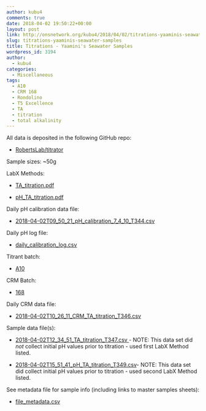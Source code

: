 ```yaml
---
author: kubu4
comments: true
date: 2018-04-02 19:50:22+00:00
layout: post
link: http://onsnetwork.org/kubu4/2018/04/02/titrations-yaaminis-seawater-samples/
slug: titrations-yaaminis-seawater-samples
title: Titrations - Yaamini's Seawater Samples
wordpress_id: 3194
author:
  - kubu4
categories:
  - Miscellaneous
tags:
  - A10
  - CRM 168
  - Rondolino
  - T5 Excellence
  - TA
  - titration
  - total alkalinity
---
```


All data is deposited in the following GitHub repo:





  * [RobertsLab/titrator](https://github.com/RobertsLab/titrator)



Sample sizes: ~50g

LabX Methods:



  * [TA_titration.pdf](https://github.com/RobertsLab/titrator/blob/master/LabX_method_files/TA_titration.pdf)



  * [pH_TA_titration.pdf](https://github.com/RobertsLab/titrator/blob/master/LabX_method_files/pH_TA_titration.pdf)






Daily pH calibration data file:





  * [2018-04-02T09_50_21_pH_calibration_7_4_10_T344.csv](https://github.com/RobertsLab/titrator/raw/master/data/cal_data/2018-04-02T09_50_21_pH_calibration_7_4_10_T344.csv)



Daily pH log file:



  * [daily_calibration_log.csv](https://github.com/RobertsLab/titrator/blob/master/data/cal_data/daily_calibration_log.csv)



Titrant batch:



  * [A10](https://github.com/RobertsLab/titrator/blob/master/data/acid_certifications/Batch_A10_CoA.pdf)



CRM Batch:



  * [168](https://github.com/RobertsLab/titrator/blob/master/data/crm_certifications/Batch168.pdf)



Daily CRM data file:



  * [2018-04-02T10_26_11_CRM_TA_titration_T346.csv](https://github.com/RobertsLab/titrator/raw/master/data/titration_data/crm_data/2018-04-02T10_26_11_CRM_TA_titration_T346.csv)



Sample data file(s):



  * [2018-04-02T12_34_51_TA_titration_T347.csv
](https://github.com/RobertsLab/titrator/raw/master/data/titration_data/sample_data/2018-04-02T12_34_51_TA_titration_T347.csv) - NOTE: This data set did _not_ collect initial pH values prior to titration - used first LabX Method listed.



  * [2018-04-02T15_51_41_pH_TA_titration_T349.csv](https://github.com/RobertsLab/titrator/raw/master/data/titration_data/sample_data/2018-04-02T15_51_41_pH_TA_titration_T349.csv)- NOTE: This data set did collect initial pH values prior to titration - used second LabX Method listed.






See metadata file for sample info (including links to master samples sheets):





  * [file_metadata.csv](https://github.com/RobertsLab/titrator/blob/master/data/titration_data/sample_data/file_metadata.csv)



